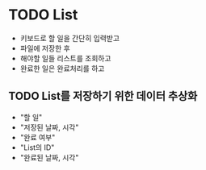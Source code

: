 # TODO List
* 키보드로 할 일을 간단히 입력받고
* 파일에 저장한 후
* 해야할 일들 리스트를 조회하고
* 완료한 일은 완료처리를 하고

## TODO List를 저장하기 위한 데이터 추상화
* "할 일" 
* "저장된 날짜, 시각"
* "완료 여부"
* "List의 ID"
* "완료된 날짜, 시각"